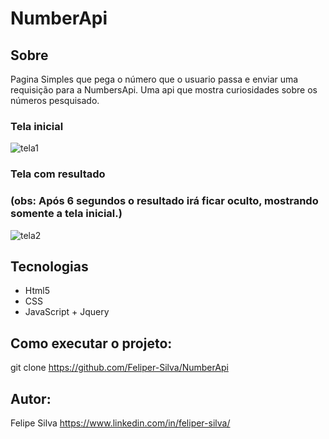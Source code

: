 # NumberApi

## Sobre
Pagina Simples que pega o número que o usuario passa e enviar uma requisição para a NumbersApi. Uma api que mostra curiosidades sobre os números pesquisado.
### Tela inicial
![tela1](https://user-images.githubusercontent.com/84206933/135325513-9f0fb5f3-f150-4da9-9713-897664e8959b.png)
### Tela com resultado
### (obs: Após 6 segundos o resultado irá ficar oculto, mostrando somente a tela inicial.)
![tela2](https://user-images.githubusercontent.com/84206933/135325426-c300ceb5-f7d6-4888-9f55-a9bff74b87a0.png)


## Tecnologias
- Html5
- CSS
- JavaScript + Jquery

## Como executar o projeto:
git clone https://github.com/Feliper-Silva/NumberApi

## Autor:
Felipe Silva
https://www.linkedin.com/in/feliper-silva/

